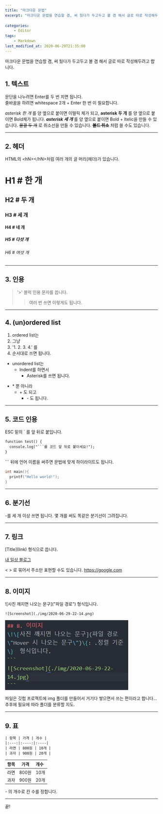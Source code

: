 ```yaml
---
title: "마크다운 문법"
excerpt: "마크다운 문법을 연습할 겸, 써 뒀다가 두고두고 볼 겸 해서 글로 따로 작성해두려고 합니다."

categories:
    - Editor
tags:
    - Markdown
last_modified_at: 2020-06-29T21:35:00
---
```


마크다운 문법을 연습할 겸, 써 뒀다가 두고두고 볼 겸 해서 글로 따로 작성해두려고 합니다.  

## 1. 텍스트

문단을 나누려면 Enter를 두 번 치면 됩니다.  
줄바꿈을 하려면 whitespace 2개 + Enter 한 번 이 필요합니다.

*asterisk 한 개* 를 양 옆으로 붙이면 이텔릭 체가 되고, **asterisk 두 개** 를 양 옆으로 붙이면 Bold체가 됩니다. ***asterisk 세 개*** 를 양 옆으로 붙이면 Bold + Itelic을 만들 수 있습니다. ~~물결 두 개~~ 로 취소선을 만들 수 있습니다. ~~**볼드 취소**~~ 처럼 쓸 수도 있습니다.

---

## 2. 헤더

HTML의 \<hN>\</hN>처럼 여러 개의 글 머리(헤더)가 있습니다.  

# H1 # 한 개 

## H2  # 두 개

### H3  # 세 개

#### H4 # 네 개

##### H5 # 다섯 개

###### H6 # 여섯 개

---

## 3. 인용

> '>' 블럭 인용 문자를 씁니다.
>> 여러 번 쓰면 이렇게도 됩니다.

---

## 4. (un)ordered list

1. ordered list는
2. 그냥
3. '1. 2. 3. 4.' 를
4. 순서대로 쓰면 됩니다.

* unordered list는
  * Indent를 하면서
    * Asterisk를 쓰면 됩니다.

+ \* 뿐 아니라
  + \+ 도 되고
    + \- 도 됩니다.

---

## 5. 코드 인용

ESC 밑의 \` 를 앞 뒤로 붙입니다.

```html
function test() {
  console.log("```를 코드 앞 뒤로 붙이세요!");
}
```

\`\`\` 뒤에 언어 이름을 써주면 문법에 맞게 하이라이트도 됩니다.

```c
int main(){
  printf("Hello world!");
}
```

---
## 6. 분기선

\-를 세 개 이상 쓰면 됩니다. 몇 개를 써도 똑같은 분기선이 그려집니다.

---
## 7. 링크

\[Title](link) 형식으로 씁니다.

[내 일상 블로그](https://blog.naver.com/mung3477)

\< \> 로 묶어서 주소만 표현할 수도 있습니다.
<https://google.com>

---
## 8. 이미지

\!\[사진 깨지면 나오는 문구](\"파일 경로\")  형식입니다.

```
![Screenshot](./img/2020-06-29-22-14.png)
```

![Screenshot](./img/2020-06-29-22-14.png)

파일은 깃헙 프로젝트에 img 폴더를 만들어서 거기다 쌓으면서 쓰는 편이라고 합니다... 추후에 필요에 따라 폴더를 분류할 지도.

---

## 9. 표

```
| 항목 | 가격 | 개수 |
|:---:|:----:|:----|
| 라면 | 800원 | 10개 |
| 과자 | 900원 | 20개 |
```

| 항목 | 가격 | 개수 |
|:---:|:----:|:----|
| 라면 | 800원 | 10개 |
| 과자 | 900원 | 20개 |

\- 의 개수로 칸 수를 정합니다.

---
끝!
